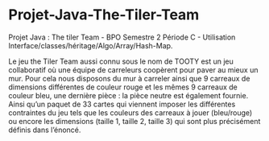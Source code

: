 # Projet-Java-The-Tiler-Team
Projet Java : The tiler Team - BPO Semestre 2 Période C - Utilisation Interface/classes/héritage/Algo/Array/Hash-Map. 

Le jeu the Tiler Team aussi connu sous le nom de TOOTY est un jeu collaboratif où une équipe de carreleurs coopèrent pour paver au mieux un mur. Pour cela nous disposons du mur à carreler ainsi que 9 carreaux de dimensions différentes de couleur rouge et les mêmes 9 carreaux de couleur bleu, une dernière pièce : la pièce neutre est également fournie. Ainsi qu’un paquet de 33 cartes qui viennent imposer les différentes contraintes du jeu tels que les couleurs des carreaux à jouer (bleu/rouge) ou encore les dimensions (taille 1, taille 2, taille 3) qui sont plus précisément définis dans l’énoncé.
